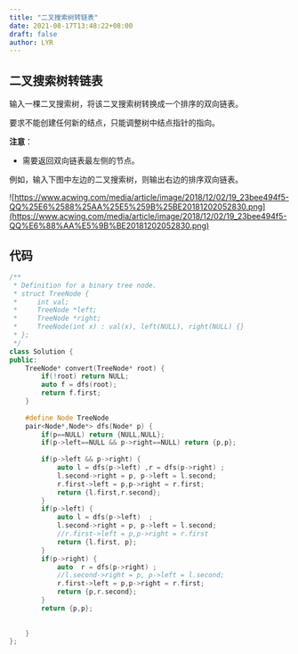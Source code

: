 ```yaml
---
title: "二叉搜索树转链表"
date: 2021-08-17T13:48:22+08:00
draft: false
author: LYR
---
```


## 二叉搜索树转链表



输入一棵二叉搜索树，将该二叉搜索树转换成一个排序的双向链表。

要求不能创建任何新的结点，只能调整树中结点指针的指向。

**注意**：

- 需要返回双向链表最左侧的节点。

例如，输入下图中左边的二叉搜索树，则输出右边的排序双向链表。

![https://www.acwing.com/media/article/image/2018/12/02/19_23bee494f5-QQ%25E6%2588%25AA%25E5%259B%25BE20181202052830.png](https://www.acwing.com/media/article/image/2018/12/02/19_23bee494f5-QQ%E6%88%AA%E5%9B%BE20181202052830.png)



## 代码



```cpp
/**
 * Definition for a binary tree node.
 * struct TreeNode {
 *     int val;
 *     TreeNode *left;
 *     TreeNode *right;
 *     TreeNode(int x) : val(x), left(NULL), right(NULL) {}
 * };
 */
class Solution {
public:
    TreeNode* convert(TreeNode* root) {
        if(!root) return NULL;
        auto f = dfs(root);
        return f.first;
    }
    
    #define Node TreeNode
    pair<Node*,Node*> dfs(Node* p) {
        if(p==NULL) return {NULL,NULL};
        if(p->left==NULL && p->right==NULL) return {p,p};
        
        if(p->left && p->right) {
            auto l = dfs(p->left) ,r = dfs(p->right) ;
            l.second->right = p, p->left = l.second;
            r.first->left = p,p->right = r.first;
            return {l.first,r.second};
        } 
        if(p->left) {
            auto l = dfs(p->left)  ;
            l.second->right = p, p->left = l.second;
            //r.first->left = p,p->right = r.first
            return {l.first, p};
        }
        if(p->right) {
            auto  r = dfs(p->right) ;
            //l.second->right = p, p->left = l.second;
            r.first->left = p,p->right = r.first;
            return {p,r.second};
        }
        return {p,p};
        
        
    }
};
```

